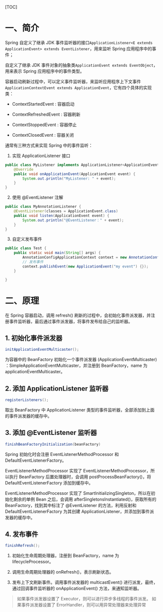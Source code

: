 
[TOC]

# 一、简介
Spring 自定义了继承 JDK 事件监听器的接口`ApplicationListener<E extends ApplicationEvent> extends EventListener`，用来监听 Spring 应用程序中的事件；

自定义了继承 JDK 事件对象的抽象类`ApplicationEvent extends EventObject`，用来表示 Spring 应用程序中的事件类型。

容器启动刷新过程中，可以定义事件监听器，来监听应用程序上下文事件`ApplicationContextEvent extends ApplicationEvent`，它有四个具体的实现类：

* ContextStartedEvent : 容器启动

* ContextRefreshedEvent : 容器刷新

* ContextStoppedEvent : 容器停止

* ContextClosedEvent : 容器关闭

通常有三种方式来实现 Spring 中的事件监听：
1. 实现 ApplicationListener 接口
```java
public class MyListener implements ApplicationListener<ApplicationEvent> {
    @Override
    public void onApplicationEvent(ApplicationEvent event) {
        System.out.println("MyListener: " + event);
    }
}
```
2. 使用 @EventListener 注解
```java
public class MyAnnotationListener {
    @EventListener(classes = ApplicationEvent.class)
    public void listen(ApplicationEvent event) {
        System.out.println("@EventListener：" + event);
    }
}
```
3. 自定义发布事件
```java
public class Test {
    public static void main(String[] args) {
        AnnotationConfigApplicationContext context = new AnnotationConfigApplicationContext(Test.class);
        // 发布事件
        context.publishEvent(new ApplicationEvent("my event") {});
    }

}
```

# 二、原理
在 Spring 容器启动，调用 refresh() 刷新的过程中，会初始化事件派发器，并注册事件监听器，最后通过事件派发器，将事件发布给自己的监听器。

## 1. 初始化事件派发器
```java
initApplicationEventMulticaster();
```
为容器中的 BeanFactory 初始化一个事件派发器 (ApplicationEventMulticaster) ：SimpleApplicationEventMulticaster，并注册到 BeanFactory，name 为 applicationEventMulticaster。

## 2. 添加 ApplicationListener 监听器
```java
registerListeners();
```
取出 BeanFactory 中 ApplicationListener 类型的事件监听器，全部添加到上面的事件派发器的缓存中。

## 3. 添加 @EventListener 监听器
```java
finishBeanFactoryInitialization(beanFactory)
```
Spring 初始化时会注册 EventListenerMethodProcessor 和 DefaultEventListenerFactory。

EventListenerMethodProcessor 实现了 EventListenerMethodProcessor，所以执行 BeanFactory 后置处理器时，会调用 postProcessBeanFactory()，将 DefaultEventListenerFactory 添加到缓存中。

EventListenerMethodProcessor 实现了 SmartInitializingSingleton，所以在初始化剩余的单例 Bean 之后，会调用 afterSingletonsInstantiated()，获取所有的 BeanFactory，找到其中标注了 @EventListener 的方法，利用反射和 DefaultEventListenerFactory 为其创建 ApplicationListener，并添加到事件派发器的缓存中。

## 4. 发布事件
```java
finishRefresh();
```

1. 初始化生命周期处理器，注册到 BeanFactory，name 为 lifecycleProcessor。

2. 调用生命周期处理器的 onRefresh()，表示刷新状态。

3. 发布上下文刷新事件。调用事件派发器的 multicastEvent() 进行派发，最终，通过回调事件监听器的 onApplicationEvent() 方法，来通知监听器。

>如果事件派发器设置了 Executor，则可以进行异步多线程的事件派发。
如果事件派发器设置了 ErrorHandler，则可以用异常处理器来处理异常